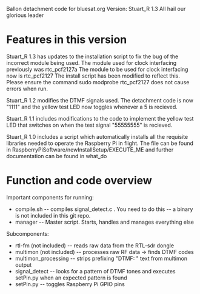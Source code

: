 Ballon detachment code for bluesat.org
Version: Stuart_R 1.3
All hail our glorious leader

Features in this version
========================
Stuart_R 1.3 has updates to the installation script to fix the bug of the incorrect module being used.
The module used for clock interfacing previously was rtc_pcf2127a
The module to be used for clock interfacing now is rtc_pcf2127
The install script has been modified to reflect this. Please ensure the command
sudo modprobe rtc_pcf2127
does not cause errors when run.

Stuart_R 1.2 modifies the DTMF signals used. The detachment code is now "1111" and the yellow test LED now 
toggles whenever a 5 is recieved.

Stuart_R 1.1 includes modifications to the code to implement the yellow test LED that switches on 
when the test signal "55555555" is recieved.


Stuart_R 1.0 includes a script which automatically installs all the requisite libraries needed
to operate the Raspberry Pi in flight. The file can be found in
RaspberryPiSoftware/newInstallSetup/EXECUTE_ME
and further documentation can be found in what_do



Function and code overview
==========================

Important components for running:
* compile.sh -- compiles signal_detect.c . You need to do this -- a binary is not included in this git repo.
* manager -- Master script.  Starts, handles and manages everything else


Subcomponents:
* rtl-fm (not included) -- reads raw data from the RTL-sdr dongle
* multimon (not included) -- processes raw RF data -> finds DTMF codes
* multimon_processing -- strips prefixing "DTMF: " text from multimon output
* signal_detect -- looks for a pattern of DTMF tones and executes setPin.py when an expected pattern is found
* setPin.py -- toggles Raspberry Pi GPIO pins



